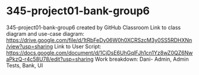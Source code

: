 # 345-project01-bank-group6
345-project01-bank-group6 created by GitHub Classroom
Link to class diagram and use-case diagram: https://drive.google.com/file/d/1tRbFeDy06W0h0XCRSzcM3y0SS5RDHXNn/view?usp=sharing
Link to User Script: https://docs.google.com/document/d/1CjDsE6UhGqlFJh1cn1Yz8wZ0QZ6NwaPkzQ-r4c58U78/edit?usp=sharing
Work breakdown: Dani- Admin, Admin Tests, Bank, UI
